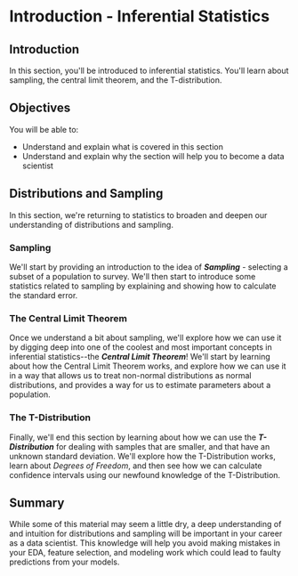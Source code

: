 
# Introduction - Inferential Statistics

## Introduction
In this section, you'll be introduced to inferential statistics. You'll learn about sampling, the central limit theorem, and the T-distribution.

## Objectives
You will be able to:
* Understand and explain what is covered in this section
* Understand and explain why the section will help you to become a data scientist

## Distributions and Sampling

In this section, we're returning to statistics to broaden and deepen our understanding of distributions and sampling.

### Sampling

We'll start by providing an introduction to the idea of **_Sampling_** - selecting a subset of a population to survey.  We'll then start to introduce some statistics related to sampling by explaining and showing how to calculate the standard error.

### The Central Limit Theorem

Once we understand a bit about sampling, we'll explore how we can use it by digging deep into one of the coolest and most important concepts in inferential statistics--the **_Central Limit Theorem_**! We'll start by learning about how the Central Limit Theorem works, and explore how we can use it in a way that allows us to treat non-normal distributions as normal distributions, and provides a way for us to estimate parameters about a population.

### The T-Distribution

Finally, we'll end this section by learning about how we can use the **_T-Distribution_** for dealing with samples that are smaller, and that have an unknown standard deviation. We'll explore how the T-Distribution works, learn about _Degrees of Freedom_, and then see how we can calculate confidence intervals using our newfound knowledge of the T-Distribution. 

## Summary

While some of this material may seem a little dry, a deep understanding of and intuition for distributions and sampling will be important in your career as a data scientist. This knowledge will help you avoid making mistakes in your EDA, feature selection, and modeling work which could lead to faulty predictions from your models.
